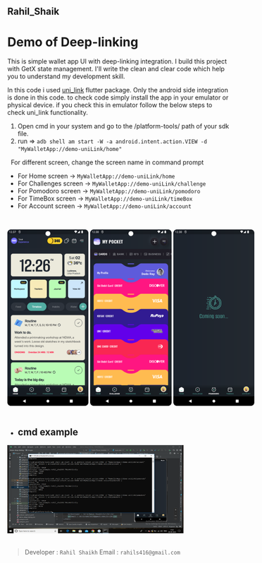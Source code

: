 ## Rahil_Shaik

<h1>Demo of Deep-linking</h1> 


<p>
This is simple wallet app UI with deep-linking integration.
I build this project with GetX state management.
I'll write the clean and clear code which help you to understand my development skill.
</p>

In this code i used <a href="https://pub.dev/packages/uni_links">uni_link</a> flutter package. Only the android side integration is done in this code.
to check code simply install the app in your emulator or physical device.
if you check this in emulator follow the below steps to check uni_link functionality.
&nbsp;
1) Open cmd in your system and go to the /platform-tools/ path of your sdk file.
2) run => ```adb shell am start -W -a android.intent.action.VIEW -d "MyWalletApp://demo-uniLink/home"```

 &nbsp;
 For different screen, change the screen name in command prompt
 &nbsp;
- For Home screen -> ```MyWalletApp://demo-uniLink/home```
- For Challenges screen -> ```MyWalletApp://demo-uniLink/challenge```
- For Pomodoro screen -> ```MyWalletApp://demo-uniLink/pomodoro```
- For TimeBox screen -> ```MyWalletApp://demo-uniLink/timeBox```
- For Account screen -> ```MyWalletApp://demo-uniLink/account```

&nbsp;
  <div style="display: flex; flex-direction: row;">
        <img src="images/Screen1.png" alt="Screen 1" width="185" height="400"> &nbsp;
        <img src="images/Screen2.png" alt="Screen 2" width="185" height="400"> &nbsp;
        <img src="images/Screen3.png" alt="Screen 3" width="185" height="400"> &nbsp;
    </div>
&nbsp; &nbsp;

- ## cmd example
<div>
    <img src="images/img_cmdOfUniLink.png" alt="img_cmdOfUniLink" width="400" height="200">
</div>
&nbsp;
&nbsp;

> Developer : ```Rahil Shaikh```
> Email : ```rahils416@gmail.com```

   
